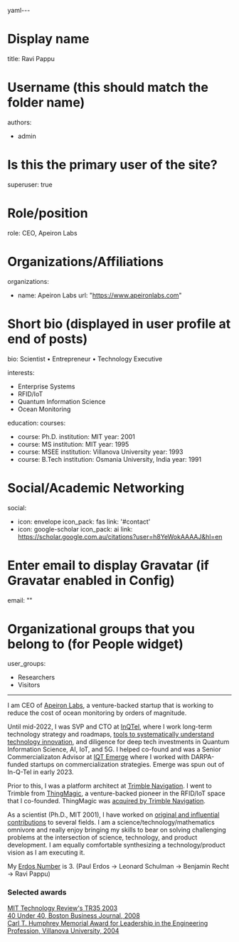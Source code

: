 

yaml---
# Display name
title: Ravi Pappu

# Username (this should match the folder name)
authors:
- admin

# Is this the primary user of the site?
superuser: true

# Role/position
role: CEO, Apeiron Labs

# Organizations/Affiliations
organizations:
- name: Apeiron Labs
  url: "https://www.apeironlabs.com"

# Short bio (displayed in user profile at end of posts)
bio: Scientist • Entrepreneur • Technology Executive

interests:
- Enterprise Systems
- RFID/IoT
- Quantum Information Science
- Ocean Monitoring

education:
  courses:
  - course: Ph.D.
    institution: MIT
    year: 2001
  - course: MS
    institution: MIT
    year: 1995
  - course: MSEE
    institution: Villanova University
    year: 1993
  - course: B.Tech
    institution: Osmania University, India
    year: 1991

# Social/Academic Networking
social:
- icon: envelope
  icon_pack: fas
  link: '#contact'
- icon: google-scholar
  icon_pack: ai
  link: https://scholar.google.com.au/citations?user=h8YeWokAAAAJ&hl=en

# Enter email to display Gravatar (if Gravatar enabled in Config)
email: ""

# Organizational groups that you belong to (for People widget)
user_groups:
- Researchers
- Visitors
---

I am CEO of [Apeiron Labs](https://www.apeironlabs.com), a venture-backed startup that is working to reduce the cost of ocean monitoring by orders of magnitude.

Until mid-2022, I was SVP and CTO at [InQTel](http://iqt.org), where I work long-term technology strategy and roadmaps, [tools to systematically understand technology innovation](https://www.iqt.org/organizing-deep-tech-at-scale/), and diligence for deep tech investments in Quantum Information Science, AI, IoT, and 5G. I helped co-found and was a Senior Commercializaton Advisor at [IQT Emerge](https://www.iqt.org/emerge/) where I worked with DARPA-funded startups on commercialization strategies. Emerge was spun out of In-Q-Tel in early 2023.

Prior to this, I was a platform architect at [Trimble Navigation](https://www.trimble.com). I went to Trimble from [ThingMagic](http://meche.mit.edu/news-media/catching-radio-waves), a venture-backed pioneer in the RFID/IoT space that I co-founded. ThingMagic was [acquired by Trimble Navigation](https://www.trimble.com/news/release.aspx?id=102510a).

As a scientist (Ph.D., MIT 2001), I have worked on [original and influential contributions](https://scholar.google.com.au/citations?user=h8YeWokAAAAJ&hl=en) to several fields. I am a science/technology/mathematics omnivore and really enjoy bringing my skills to bear on solving challenging problems at the intersection of science, technology, and product development. I am equally comfortable synthesizing a technology/product vision as I am executing it.

My [Erdos Number](https://oakland.edu/enp/thedata/) is 3. (Paul Erdos &#8594; Leonard Schulman &#8594; Benjamin Recht &#8594; Ravi Pappu)

### Selected awards

[MIT Technology Review's TR35 2003](http://www2.technologyreview.com/tr35/profile.aspx?trid=415)
<br>[40 Under 40, Boston Business Journal, 2008](https://webcache.googleusercontent.com/search?q=cache:DtbFnsQNykgJ:https://www.bizjournals.com/boston/stories/2008/08/11/daily23.html+&cd=4&hl=en&ct=clnk&gl=us) <br> [Carl T. Humphrey Memorial Award for Leadership in the Engineering Profession, Villanova University, 2004 ](https://www1.villanova.edu/villanova/engineering/alumnisociety/awards/pastrecipients.html)
